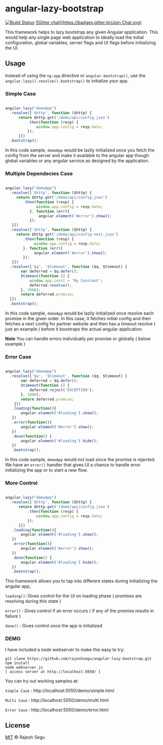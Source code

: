angular-lazy-bootstrap
======================

[![Build Status](https://travis-ci.org/rajeshsegu/angular-lazy-bootstrap.svg?branch=master)](https://travis-ci.org/rajeshsegu/angular-lazy-bootstrap)
[![Gitter chat](https://badges.gitter.im/Join Chat.svg)](https://gitter.im/rajeshsegu/angular-lazy-bootstrap)

This framework helps to lazy bootstrap any given Angular application. This would help any single page web application to ideally load the initial configuration, global variables, server flags and UI flags before initializing the UI.

## Usage

Instead of using the ```ng-app``` directive or ```angular.bootstrap()```, use the ```angular.lazy().resolve().bootstrap()``` to initialize your app.

### Simple Case

```js

angular.lazy("demoApp")
  .resolve(['$http', function ($http) {
      return $http.get('/demo/api/config.json')
          .then(function (resp) {
              window.app.config = resp.data;
          });
      }])
  .bootstrap();

```
In this code sample, ```demoApp``` would be lazily initialized once you fetch the config from the server and make it available to the angular app though global variables or any angular service as designed by the application.

### Multiple Dependecies Case

```js

angular.lazy("demoApp")
  .resolve(['$http', function ($http) {
     return $http.get('/demo/api/config.json')
        .then(function (resp) {
              window.app.config = resp.data;
           }, function (err){
               angular.element('#error').show();
           });
   }])
  .resolve(['$http', function ($http) {
     return $http.get('/demo/api/config-next.json')
        .then(function (resp) {
             window.app.config = resp.data;
        }, function (err){
             angular.element('#error').show();
        });
   }])
  .resolve(['$q', '$timeout', function ($q, $timeout) {
       var deferred = $q.defer();
       $timeout(function () {
           window.app.const = 'My Constant';
           deferred.resolve();
       }, 2000);
       return deferred.promise;
  }])
  .bootstrap();

```
In this code sample, ```demoApp``` would be lazily initialized once resolve each promise in the given order. In this case, it fetches initial config and then fetches a next config for partner website and then has a timeout resolve ( just an example ) before it boostraps the actual angular application. 

**Note** You can handle errors individually per promise or globally ( below example )

### Error Case

```js

angular.lazy("demoApp")
  .resolve(['$q', '$timeout', function ($q, $timeout) {
       var deferred = $q.defer();
       $timeout(function () {
           deferred.reject('EXCEPTION');
       }, 2000);
       return deferred.promise;
    }])
   .loading(function(){
       angular.element('#loading').show();
   })
   .error(function(){
       angular.element('#error').show();
   })
   .done(function() {
       angular.element('#loading').hide();
   })
   .bootstrap();

```
In this code sample, ```demoApp``` would not load since the promise is rejected. We have an ```error()``` handler that gives UI a chance to handle error initializing the app or to start a new flow.

### More Control 

```js

angular.lazy("demoApp")
  .resolve(['$http', function ($http) {
      return $http.get('/demo/api/config.json')
          .then(function (resp) {
              window.app.config = resp.data;
          });
      }])
   .loading(function(){
       angular.element('#loading').show();
   })
   .error(function(){
       angular.element('#error').show();
   })
   .done(function() {
       angular.element('#loading').hide();
   })
   .bootstrap();

```
This framework allows you to tap into different states during initializing the angular app, 

```loading()```: Gives control for the UI on loading phase ( promises are resolving during this state ) 

```error()```  : Gives control if an error occurs ( if any of the promise results in failure )

```done()```   : Gives control once the app is initialized

### DEMO

I have included a node webserver to make this easy to try:

```
git clone https://github.com/rajeshsegu/angular-lazy-bootstrap.git
npm install
node webserver.js
[ access server at http://localhost:5050/ ]
```
You can try out working samples at:

```Simple Case```   : http://localhost:5050/demo/simple.html

```Multi Case```    : http://localhost:5050/demo/multi.html

```Error Case```    : http://localhost:5050/demo/error.html

## License

[MIT](http://opensource.org/licenses/MIT) © Rajesh Segu
